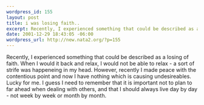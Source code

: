 ```yaml
--- 
wordpress_id: 155
layout: post
title: i was losing faith..
excerpt: Recently, I experienced something that could be described as a losing of faith. When I would it back and relax, I would not be able to relax - a sort of strife was happeneing in my head. However, recently I made peace with the contentious point and now I have nothing which is causing undesireables. Lucky for me. I guess I need to remember that it is important not to plan to far ahead when dealing...
date: 2001-12-29 18:43:05 -06:00
wordpress_url: http://new.nata2.org/?p=155
---
```

Recently, I experienced something that could be described as a losing of faith. When I would it back and relax, I would not be able to relax - a sort of strife was happeneing in my head. However, recently I made peace with the contentious point and now I have nothing which is causing undesireables. Lucky for me. I guess I need to remember that it is important not to plan to far ahead when dealing with others, and that I should always live day by day - not week by week or month by month. 
